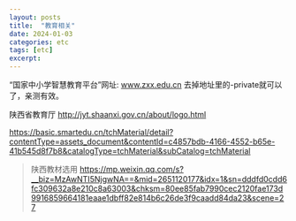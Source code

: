 ```yaml
---
layout: posts
title:  "教育相关"
date: 2024-01-03
categories: etc
tags: [etc]
excerpt: 
---
```


“国家中小学智慧教育平台”网址: www.zxx.edu.cn
去掉地址里的-private就可以了，亲测有效。

陕西省教育厅
http://jyt.shaanxi.gov.cn/about/logo.html


https://basic.smartedu.cn/tchMaterial/detail?contentType=assets_document&contentId=c4857bdb-4166-4552-b65e-41b545d8f7b8&catalogType=tchMaterial&subCatalog=tchMaterial

>陕西教材选用
https://mp.weixin.qq.com/s?__biz=MzAwNTI5NjgwNA==&mid=2651120177&idx=1&sn=dddfd0cdd6fc309632a8e210c8a63003&chksm=80ee85fab7990cec2120fae173d9916859664181eaae1dbff82e814b6c26de3f9caadd84da23&scene=27